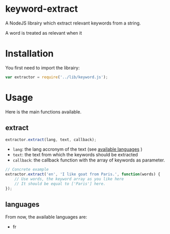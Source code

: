 keyword-extract
===============

A NodeJS librairy which extract relevant keywords from a string.

A word is treated as relevant when it 

# Installation

You first need to import the librairy:

```javascript
var extractor = require('../lib/keyword.js');
```

# Usage

Here is the main functions available.

## extract

```javascript
extractor.extract(lang, text, callback);
```

- `lang`: the lang accronym of the text (see [available languages](#languages) )
- `text`: the text from which the keywords should be extracted
- `callback`: the callback function with the array of keywords as parameter.

```javascript
// Concrete example
extractor.extract('en', 'I like goat from Paris.', function(words) {
	// Use words, the keyword array as you like here
	// It should be equal to ['Paris'] here.
});
```

## languages

From now, the available languages are:
- fr